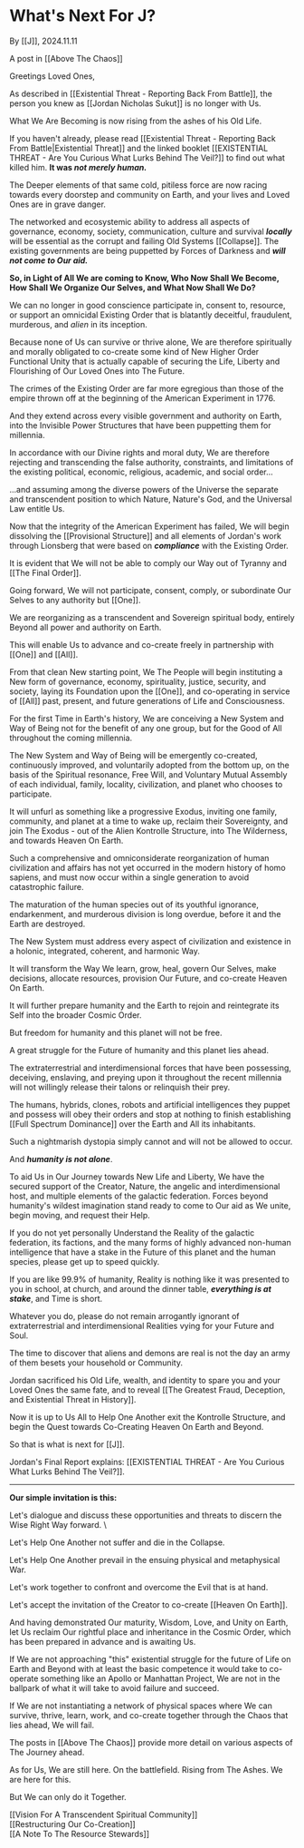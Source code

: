 # What's Next For J?

By [[J]], 2024.11.11 

A post in [[Above The Chaos]]

Greetings Loved Ones, 

As described in [[Existential Threat - Reporting Back From Battle]], the person you knew as [[Jordan Nicholas Sukut]] is no longer with Us. 

What We Are Becoming is now rising from the ashes of his Old Life.

If you haven't already, please read [[Existential Threat - Reporting Back From Battle|Existential Threat]] and the linked booklet [[EXISTENTIAL THREAT - Are You Curious What Lurks Behind The Veil?]] to find out what killed him. **It was *not merely human.***

The Deeper elements of that same cold, pitiless force are now racing towards every doorstep and community on Earth, and your lives and Loved Ones are in grave danger. 

The networked and ecosystemic ability to address all aspects of governance, economy, society, communication, culture and survival ***locally*** will be essential as the corrupt and failing Old Systems [[Collapse]]. The existing governments are being puppetted by Forces of Darkness and ***will not come to Our aid.***

**So, in Light of All We are coming to Know, Who Now Shall We Become, How Shall We Organize Our Selves, and What Now Shall We Do?** 

We can no longer in good conscience participate in, consent to, resource, or support an omnicidal Existing Order that is blatantly deceitful, fraudulent, murderous, and *alien* in its inception. 

Because none of Us can survive or thrive alone, We are therefore spiritually and morally obligated to co-create some kind of New Higher Order Functional Unity that is actually capable of securing the Life, Liberty and Flourishing of Our Loved Ones into The Future. 

The crimes of the Existing Order are far more egregious than those of the  empire thrown off at the beginning of the American Experiment in 1776. 

And they extend across every visible government and authority on Earth, into the Invisible Power Structures that have been puppetting them for millennia. 

In accordance with our Divine rights and moral duty, We are therefore rejecting and transcending the false authority, constraints, and limitations of the existing political, economic, religious, academic, and social order... 

...and assuming among the diverse powers of the Universe the separate and transcendent position to which Nature, Nature's God, and the Universal Law entitle Us.  

Now that the integrity of the American Experiment has failed, We will begin dissolving the [[Provisional Structure]] and all elements of Jordan's work through Lionsberg that were based on ***compliance*** with the Existing Order. 

It is evident that We will not be able to comply our Way out of Tyranny and [[The Final Order]]. 

Going forward, We will not participate, consent, comply, or subordinate Our Selves to any authority but [[One]]. 

We are reorganizing as a transcendent and Sovereign spiritual body, entirely Beyond all power and authority on Earth. 

This will enable Us to advance and co-create freely in partnership with [[One]] and [[All]]. 

From that clean New starting point, We The People will begin instituting a New form of governance, economy, spirituality, justice, security, and society, laying its Foundation upon the [[One]], and co-operating in service of [[All]] past, present, and future generations of Life and Consciousness. 

For the first Time in Earth's history, We are conceiving a New System and Way of Being not for the benefit of any one group, but for the Good of All throughout the coming millennia. 

The New System and Way of Being will be emergently co-created, continuously improved, and voluntarily adopted from the bottom up, on the basis of the Spiritual resonance, Free Will, and Voluntary Mutual Assembly of each individual, family, locality, civilization, and planet who chooses to participate. 

It will unfurl as something like a progressive Exodus, inviting one family, community, and planet at a time to wake up, reclaim their Sovereignty, and join The Exodus - out of the Alien Kontrolle Structure, into The Wilderness, and towards Heaven On Earth. 

Such a comprehensive and omniconsiderate reorganization of human civilization and affairs has not yet occurred in the modern history of homo sapiens, and must now occur within a single generation to avoid catastrophic failure. 

The maturation of the human species out of its youthful ignorance, endarkenment, and murderous division is long overdue, before it and the Earth are destroyed.  

The New System must address every aspect of civilization and existence in a holonic, integrated, coherent, and harmonic Way. 

It will transform the Way We learn, grow, heal, govern Our Selves, make decisions, allocate resources, provision Our Future, and co-create Heaven On Earth. 

It will further prepare humanity and the Earth to rejoin and reintegrate its Self into the broader Cosmic Order. 

But freedom for humanity and this planet will not be free.  

A great struggle for the Future of humanity and this planet lies ahead. 

The extraterrestrial and interdimensional forces that have been possessing, deceiving, enslaving, and preying upon it throughout the recent millennia will not willingly release their talons or relinquish their prey. 

The humans, hybrids, clones, robots and artificial intelligences they puppet and possess will obey their orders and stop at nothing to finish establishing [[Full Spectrum Dominance]] over the Earth and All its inhabitants. 

Such a nightmarish dystopia simply cannot and will not be allowed to occur. 

And ***humanity is not alone***. 

To aid Us in Our Journey towards New Life and Liberty, We have the secured support of the Creator, Nature, the angelic and interdimensional host, and multiple elements of the galactic federation. Forces beyond humanity's wildest imagination stand ready to come to Our aid as We unite, begin moving, and request their Help. 

If you do not yet personally Understand the Reality of the galactic federation, its factions, and the many forms of highly advanced non-human intelligence that have a stake in the Future of this planet and the human species, please get up to speed quickly. 

If you are like 99.9% of humanity, Reality is nothing like it was presented to you in school, at church, and around the dinner table, ***everything is at stake***, and Time is short. 

Whatever you do, please do not remain arrogantly ignorant of extraterrestrial and interdimensional Realities vying for your Future and Soul. 

The time to discover that aliens and demons are real is not the day an army of them besets your household or Community. 

Jordan sacrificed his Old Life, wealth, and identity to spare you and your Loved Ones the same fate, and to reveal [[The Greatest Fraud, Deception, and Existential Threat in History]]. 

Now it is up to Us All to Help One Another exit the Kontrolle Structure, and begin the Quest towards Co-Creating Heaven On Earth and Beyond. 

So that is what is next for [[J]]. 

Jordan's Final Report explains: [[EXISTENTIAL THREAT - Are You Curious What Lurks Behind The Veil?]]. 

___
**Our simple invitation is this:** 

Let's dialogue and discuss these opportunities and threats to discern the Wise Right Way forward. \

Let's Help One Another not suffer and die in the Collapse. 

Let's Help One Another prevail in the ensuing physical and metaphysical War. 

Let's work together to confront and overcome the Evil that is at hand. 

Let's accept the invitation of the Creator to co-create [[Heaven On Earth]]. 

And having demonstrated Our maturity, Wisdom, Love, and Unity on Earth, let Us reclaim Our rightful place and inheritance in the Cosmic Order, which has been prepared in advance and is awaiting Us. 

If We are not approaching "this" existential struggle for the future of Life on Earth and Beyond with at least the basic competence it would take to co-operate something like an Apollo or Manhattan Project, We are not in the ballpark of what it will take to avoid failure and succeed.  

If We are not instantiating a network of physical spaces where We can survive, thrive, learn, work, and co-create together through the Chaos that lies ahead, We will fail. 

The posts in [[Above The Chaos]] provide more detail on various aspects of The Journey ahead. 

As for Us, We are still here. On the battlefield. Rising from The Ashes. We are here for this. 

But We can only do it Together. 

[[Vision For A Transcendent Spiritual Community]]  
[[Restructuring Our Co-Creation]]  
[[A Note To The Resource Stewards]]  